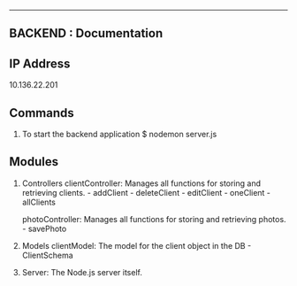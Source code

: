 ------------------------------------
BACKEND : Documentation
------------------------------------

IP Address
---------------------
10.136.22.201

Commands
---------------------
1)  To start the backend application
	$ nodemon server.js

Modules
---------------------
1) Controllers
	clientController: Manages all functions for storing and retrieving clients.
		- addClient
		- deleteClient
		- editClient
		- oneClient
		- allClients

	 photoController: Manages all functions for storing and retrieving photos.
	 	- savePhoto

2) Models
	clientModel: The model for the client object in the DB
		- ClientSchema

3) Server: The Node.js server itself. 
	